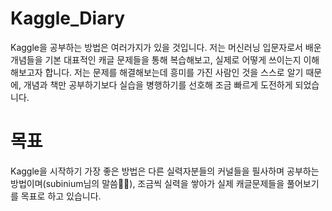 # Kaggle_Diary
Kaggle을 공부하는 방법은 여러가지가 있을 것입니다. 저는 머신러닝 입문자로서 배운 개념들을 기본 대표적인 캐글 문제들을 통해 복습해보고, 실제로 어떻게 쓰이는지 이해해보고자 합니다.
저는 문제를 해결해보는데 흥미를 가진 사람인 것을 스스로 알기 때문에, 개념과 책만 공부하기보다 실습을 병행하기를 선호해 조금 빠르게 도전하게 되었습니다.
# 목표
Kaggle을 시작하기 가장 좋은 방법은 다른 실력자분들의 커널들을 필사하며 공부하는 방법이며(subinium님의 말씀🙏🏻), 조금씩 실력을 쌓아가 실제 캐글문제들을 풀어보기를 목표로 하고 있습니다.


